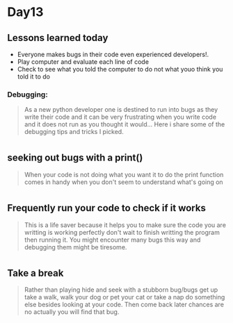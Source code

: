 # Day13

## Lessons learned today

- Everyone makes bugs in their code even  experienced developers!.
- Play computer and evaluate each line of code
- Check to see what you told the computer to do not what youo think you told it to do 

### Debugging:
> As a new python developer one is destined to run into bugs as they write their code and it can be very frustrating when you write code and it does not run as you thought it would... Here i share some of the debugging tips and tricks I picked.
#
## seeking out bugs with a print()
> When your code is not doing what you want it to do the print function comes in handy when you don't seem to understand what's going on
#
## Frequently run your code to check if it works
> This is a life saver because it helps you to make sure the code you are writting is working perfectly don't wait to finish writting the program then running it. You might encounter many bugs this way and debugging them might be tiresome.
#
## Take a break
> Rather than playing hide and seek with a stubborn bug/bugs get up take a walk, walk your dog or pet your cat or take a nap do something else besides looking at your code. Then come back later chances are no actually you will find that bug. 
#
